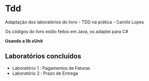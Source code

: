 # Tdd
Adaptação dos laboratórios do livro - TDD na prática - Camilo Lopes

Os códigos do livro estão feitos em Java, os adaptei para C#

**Usando a lib xUnit**

## Laboratórios concluídos

- Laboratório 1 : Pagamentos de Faturas
- Laboratório 2 : Prazo de Entrega
